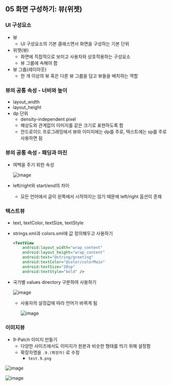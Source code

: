 ## 05 화면 구성하기: 뷰(위젯)

### UI 구성요소

- 뷰
    - UI 구성요소의 기본 클래스면서 화면을 구성하는 기본 단위
- 위젯(뷰)
    - 화면에 직접적으로 보이고 사용자와 상호작용하는 구성요소
    - 뷰 그룹에 속해야 함
- 뷰 그룹(레이아웃)
    - 한 개 이상의 뷰 혹은 다른 뷰 그룹을 담고 뷰들을 배치하는 역할

### 뷰의 공통 속성 - 너비와 높이

- layout_width
- layout_height
- dp 단위
    - density-independent pixel
    - 해상도와 관계없이 이미지를 같은 크기로 표현하도록 함
    - 안드로이드 프로그래밍에서 뷰와 이미지에는 dp를 주로, 텍스트에는 sp를 주로 사용하면 됨

### 뷰의 공통 속성 - 패딩과 마진

- 여백을 주기 위한 속성
    
    ![image](https://github.com/sangeun99/hyundai-it-e-msa-fullstack/assets/63828057/314332c0-4d20-4cc0-9edf-06550913fa64)
    
- left/right와 start/end의 차이
    - 모든 언어에서 글이 왼쪽에서 시작하지는 않기 때문에 left/right 옵션이 존재

### 텍스트뷰

- text, textColor, textSize, textStyle
- strings.xml과 colors.xml에 값 정의해두고 사용하기
    
    ```xml
    <TextView
    	android:layout_width="wrap_content"
    	android:layout_height="wrap_content"
    	android:text="@string/greeting"
    	android:textColor="@color/colorMain"
    	android:textSize="20sp"
    	android:textStyle="bold" />
    ```
    
- 국가별 values directory 구분하여 사용하기
    
    ![image](https://github.com/sangeun99/hyundai-it-e-msa-fullstack/assets/63828057/d61702e3-3de6-4c33-b680-9509392f6fba)
    
    - 사용자의 설정값에 따라 언어가 바뀌게 됨
        
        ![image](https://github.com/sangeun99/hyundai-it-e-msa-fullstack/assets/63828057/c71fe825-051f-474d-81a0-84a883b5c37a)
        

### 이미지뷰

- 9-Patch 이미지 만들기
    - 다양한 사이즈에서도 이미지가 원본과 비슷한 형태를 띄기 위해 설정함
    - 확장자명을 `.9.(확장자)` 로 수정
        - `test.9.png`

![image](https://github.com/sangeun99/hyundai-it-e-msa-fullstack/assets/63828057/ab0c0aff-ace2-429f-ac1d-1c297f2f7ec0)

![image](https://github.com/sangeun99/hyundai-it-e-msa-fullstack/assets/63828057/47a84def-3214-4bbc-b8b5-d89dc61a2dba)